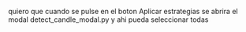 
quiero que cuando se pulse en el boton Aplicar estrategias se abrira el modal detect_candle_modal.py y ahi pueda seleccionar todas 